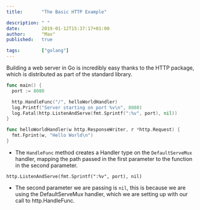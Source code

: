 ```yaml
---
title:       "The Basic HTTP Example"

description: " "
date:        2019-01-12T15:37:17+01:00
author:      "Max"
published:   true

tags:        ["golang"]
---
```


Building a web server in Go is incredibly easy thanks to the HTTP package, which is distributed as part of the standard library.

```go
func main() {
  port := 8080

  http.HandleFunc("/", helloWorldHandler)
  log.Printf("Server starting on port %v\n", 8080)
  log.Fatal(http.ListenAndServe(fmt.Sprintf(":%v", port), nil))
}

func helloWorldHandler(w http.ResponseWriter, r *http.Request) {
  fmt.Fprint(w, "Hello World\n")
}
```

- The `HandleFunc` method creates a Handler type on the `DefaultServeMux` handler, mapping the path passed in the first parameter to the function in the second parameter.

```
http.ListenAndServe(fmt.Sprintf(":%v", port), nil)
```

- The second parameter we are passing is `nil`, this is because we are using the DefaultServeMux handler, which we are setting up with our call to http.HandleFunc.

